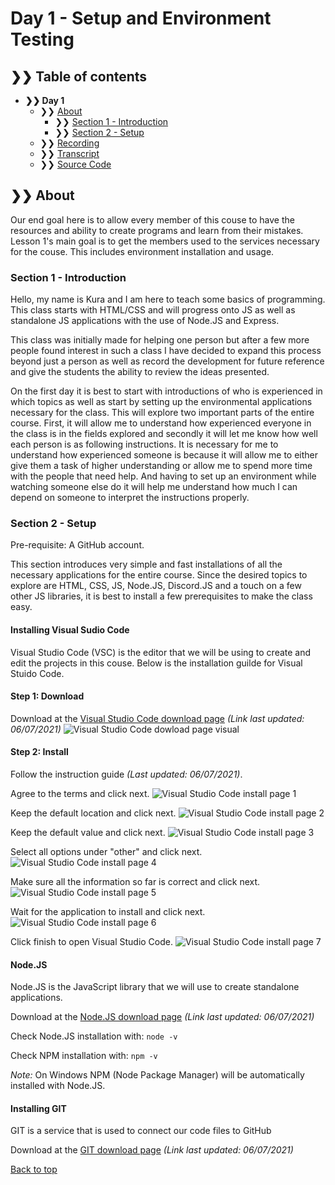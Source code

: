 # Day 1 - Setup and Environment Testing

## ❯❯ Table of contents

- **❯❯ Day 1**
    - ❯❯ [About](#-about)
        - ❯❯ [Section 1 - Introduction](#section-1---introduction)
        - ❯❯ [Section 2 - Setup](#section-2---introduction)
    - ❯❯ [Recording](resources/records)
    - ❯❯ [Transcript](resources/scripts)
    - ❯❯ [Source Code](src)

## ❯❯ About
Our end goal here is to allow every member of this couse to have the resources and ability to create programs and learn from their mistakes. Lesson 1's main goal is to get the members used to the services necessary for the couse. This includes environment installation and usage.

### Section 1 - Introduction
Hello, my name is Kura and I am here to teach some basics of programming. This class starts with HTML/CSS and will progress onto JS as well as standalone JS applications with the use of Node.JS and Express. 

This class was initially made for helping one person but after a few more people found interest in such a class I have decided to expand this process beyond just a person as well as record the development for future reference and give the students the ability to review the ideas presented.

On the first day it is best to start with introductions of who is experienced in which topics as well as start by setting up the environmental applications necessary for the class. This will explore two important parts of the entire course. First, it will allow me to understand how experienced everyone in the class is in the fields explored and secondly it will let me know how well each person is as following instructions. It is necessary for me to understand how experienced someone is because it will allow me to either give them a task of higher understanding or allow me to spend more time with the people that need help. And having to set up an environment while watching someone else do it will help me understand how much I can depend on someone to interpret the instructions properly.

### Section 2 - Setup

Pre-requisite: A GitHub account.

This section introduces very simple and fast installations of all the necessary applications for the entire course. Since the desired topics to explore are HTML, CSS, JS, Node.JS, Discord.JS and a touch on a few other JS libraries, it is best to install a few prerequisites to make the class easy.

#### Installing Visual Sudio Code
Visual Studio Code (VSC) is the editor that we will be using to create and edit the projects in this couse. Below is the installation guilde for Visual Stuido Code.

#### Step 1: Download
Download at the [Visual Studio Code download page](https://code.visualstudio.com/download) *(Link last updated: 06/07/2021)*
![Visual Studio Code dowload page visual](assets/visual_studio_code_download_page.png)

#### Step 2: Install
Follow the instruction guide *(Last updated: 06/07/2021)*.

Agree to the terms and click next.
![Visual Studio Code install page 1](assets/visual_studio_code_install_step_1.png)

Keep the default location and click next.
![Visual Studio Code install page 2](assets/visual_studio_code_install_step_2.png)

Keep the default value and click next.
![Visual Studio Code install page 3](assets/visual_studio_code_install_step_3.png)

Select all options under "other" and click next.
![Visual Studio Code install page 4](assets/visual_studio_code_install_step_4.png)

Make sure all the information so far is correct and click next.
![Visual Studio Code install page 5](assets/visual_studio_code_install_step_5.png)

Wait for the application to install and click next.
![Visual Studio Code install page 6](assets/visual_studio_code_install_step_6.png)

Click finish to open Visual Studio Code.
![Visual Studio Code install page 7](assets/visual_studio_code_install_step_7.png)

#### Node.JS
Node.JS is the JavaScript library that we will use to create standalone applications.

Download at the [Node.JS download page](https://nodejs.org/en/download) *(Link last updated: 06/07/2021)*

Check Node.JS installation with: `node -v`

Check NPM installation with: `npm -v`

*Note:* On Windows NPM (Node Package Manager) will be automatically installed with Node.JS.

#### Installing GIT
GIT is a service that is used to connect our code files to GitHub

Download at the [GIT download page](https://git-scm.com/downloads) *(Link last updated: 06/07/2021)*

[Back to top](#day-1---setup-and-environment-testing)
